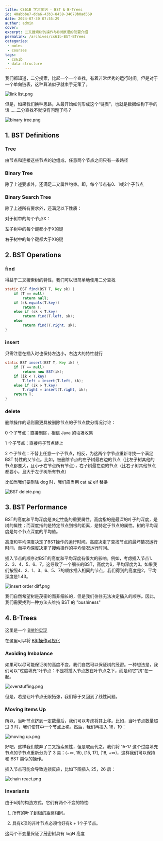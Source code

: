 ```yaml
---
title: CS61B 学习笔记 - BST & B-Trees
id: 40abbbe7-dda6-43b3-8458-34678b0ad569
date: 2024-07-30 07:55:29
auther: admin
cover: 
excerpt: 二叉搜索树的操作与B树原理的简要介绍
permalink: /archives/cs61b-BST-BTrees
categories:
 - notes
 - courses
tags: 
 - cs61b
 - data structure
---
```


我们都知道，二分搜索，比起一个一个查找，有着非常优秀的运行时间。但是对于一个单向链表，这种算法似乎就束手无策了。

![link list.png](/upload/link%20list.png)

但是，如果我们换种思路，从最开始如何形成这个“链表”，也就是数据结构下手的话......二分查找不就没有问题了吗？

![binary tree.png](/upload/binary%20tree.png)

  

## 1\. BST Definitions

### Tree

由节点和连接这些节点的边组成，任意两个节点之间只有一条路径

### Binary Tree

除了上述要求外，还满足二叉属性约束。即，每个节点有0、1或2个子节点

### Binary Search Tree

除了上述所有要求外，还满足以下性质：

对于树中的每个节点X：

左子树中的每个键都小于X的键

右子树中的每个键都大于X的键

  

## 2\. BST Operations

### find

得益于二叉搜索树的特性，我们可以很简单地使用二分查找
```Java
static BST find(BST T, Key sk) {
    if (T == null)
        return null;
    if (sk.equals(T.key))
        return T;
    else if (sk ≺ T.key)
        return find(T.left, sk);
    else
        return find(T.right, sk);
}
```   

### insert

只需注意在插入时也保持左边小，右边大的特性就行
```Java
static BST insert(BST T, Key ik) {
    if (T == null)
        return new BST(ik);
    if (ik ≺ T.key)
        T.left = insert(T.left, ik);
    else if (ik ≻ T.key)
        T.right = insert(T.right, ik);
    return T;
}
```   

### delete

删除操作的话则需更具被删除节点的子节点数分情况讨论：

0 个子节点：直接删除，相信 Java 的垃圾收集

1 个子节点：直接将子节点替上

2 个子节点：不替上任意一个子节点，相反，为这两个字节点重新寻找一个满足 BST 特性的父节点。比如，被删除节点的左子树最右边的节点（比左子树其他的节点都要大，且小于右节点所有节点），右子树最左边的节点（比右子树其他节点都要小，且大于左子树所有节点）

比如当我们要删除 dog 时，我们应当用 cat 或 elf 替换

![BST delete.png](/upload/BST%20delete.png)

  

## 3\. BST Performance

BST的高度和平均深度是决定性能的重要属性。高度指的是最深的叶子的深度，是树的属性；而深度指的是特定节点到根的距离，是特定于节点的属性。树的平均深度是每个节点深度的平均值。

高度和平均深度决定了BST操作的运行时间。高度决定了查找节点的最坏情况运行时间，而平均深度决定了搜索操作的平均情况运行时间。

插入节点的顺序对BST的高度和平均深度有很大的影响。例如，考虑插入节点1、2、3、4、5、6、7。这导致了一个细长的BST，高度为6，平均深度为3。如果我们按照4、2、1、3、6、5、7的顺序插入相同的节点，我们得到的高度是2，平均深度是1.43。

![insert order diff.png](/upload/insert%20order%20diff.png)

我们自然希望树是茂密的而非细长的，但是我们往往无法决定插入的顺序。因此，我们需要找到一种方法去维持 BST 的 "bushiness"

  

## 4\. B-Trees

这里是一个 [B树的实现](https://algs4.cs.princeton.edu/code/edu/princeton/cs/algs4/BTree.java)

在这里可以将 [B树操作可视化](https://www.cs.usfca.edu/~galles/visualization/BTree.html)

### Avoiding Imbalance

如果可以尽可能保证树的高度不变，我们自然可以保证树的茂密。一种想法是，我们可以“过度填充”叶节点：不是将插入节点放在叶节点之下，而是和它“挤”在一起。

![overstuffing.png](/upload/overstuffing.png)

但是，若是让叶节点无限拓张，我们等于又回到了线性问题。

### Moving Items Up

所以，当叶节点挤到一定数量后，我们可以考虑将其上移。比如，当叶节点数量超过 3 时，我们使其中一个节点上移。然后，我们再插入 18，19：

![moving up.png](/upload/moving%20up.png)

好吧，这样我们放弃了二叉搜索属性，但是取而代之，我们将 15-17 这个过度填充节点的子节点重新分为了 3 类：(−∞, 15), \[15, 17\], (18, +∞)，这样我们可以保持和 BST 类似的操作。

插入节点可能会导致连锁反应，比如下图插入 25，26 后：

![chain react.png](/upload/chain%20react.png)

### Invariants

由于b树的构造方式，它们有两个不变的特性:

1.  所有的叶子到根的距离相同。
    
2.  具有k项的非叶节点必须恰好有k + 1个子节点。
    

这两个不变量保证了茂密树具有 logN 高度